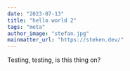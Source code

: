 ```yaml
---
date: "2023-07-13"
title: "hello world 2"
tags: "meta"
author_image: "stefan.jpg"
mainmatter_url: "https://steken.dev/"
---
```


Testing, testing, is this thing on?